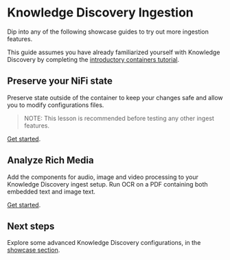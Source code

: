 # Knowledge Discovery Ingestion

Dip into any of the following showcase guides to try out more ingestion features.

This guide assumes you have already familiarized yourself with Knowledge Discovery by completing the [introductory containers tutorial](../introduction/containers/README.md).

## Preserve your NiFi state

Preserve state outside of the container to keep your changes safe and allow you to modify configurations files.

> NOTE: This lesson is recommended before testing any other ingest features.

[Get started](./preserve-state/README.md).

## Analyze Rich Media

Add the components for audio, image and video processing to your Knowledge Discovery ingest setup. Run OCR on a PDF containing both embedded text and image text.

[Get started](./rich-media/README.md).

## Next steps

Explore some advanced Knowledge Discovery configurations, in the [showcase section](../README.md#showcase-lessons).
